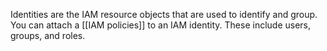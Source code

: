 Identities are the IAM resource objects that are used to identify and group. You can attach a [[IAM policies]] to an IAM identity. These include users, groups, and roles.